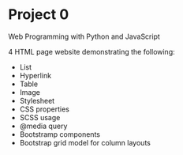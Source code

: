 # Project 0

Web Programming with Python and JavaScript

4 HTML page website demonstrating the following:
- List
- Hyperlink
- Table
- Image
- Stylesheet
- CSS properties
- SCSS usage
- @media query
- Bootstramp components
- Bootstrap grid model for column layouts